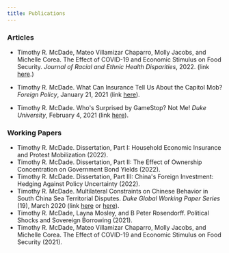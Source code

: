 ```yaml
---
title: Publications
---
```


### Articles

  - Timothy R. McDade,  Mateo Villamizar Chaparro, Molly Jacobs, and Michelle Corea. The Effect of COVID-19 and Economic Stimulus on Food Security. *Journal of Racial and Ethnic Health Disparities*, 2022. (link <a href="assets/papers/Jacobs_et_al_Food_Security_and_Covid_2022.pdf">here</a>.)

  - Timothy R. McDade. What Can Insurance Tell Us About the Capitol Mob? *Foreign Policy*, January 21, 2021 (link [here](https://foreignpolicy.com/2021/01/21/what-can-insurance-tell-us-about-the-capitol-mob/)).

  - Timothy R. McDade. Who's Surprised by GameStop? Not Me! *Duke University*, February 4, 2021 (link [here](https://medium.com/dukeuniversity/whos-surprised-by-gamestop-not-me-741bbc1d92cf)).


### Working Papers

  - Timothy R. McDade. Dissertation, Part I: Household Economic Insurance and Protest Mobilization (2022).
  - Timothy R. McDade. Dissertation, Part II: The Effect of Ownership Concentration on Government Bond Yields (2022).
  - Timothy R. McDade. Dissertation, Part III: China's Foreign Investment: Hedging Against Policy Uncertainty (2022).
  - Timothy R. McDade. Multilateral Constraints on Chinese Behavior in South China Sea Territorial Disputes. *Duke Global Working Paper Series* (19), March 2020 (link [here](https://ssrn.com/abstract=3552183) or [here](http://dx.doi.org/10.2139/ssrn.3552183)).
  - Timothy R. McDade, Layna Mosley, and B Peter Rosendorff. Political Shocks and Sovereign Borrowing (2021).
  - Timothy R. McDade,  Mateo Villamizar Chaparro, Molly Jacobs, and Michelle Corea. The Effect of COVID-19 and Economic Stimulus on Food Security (2021).
